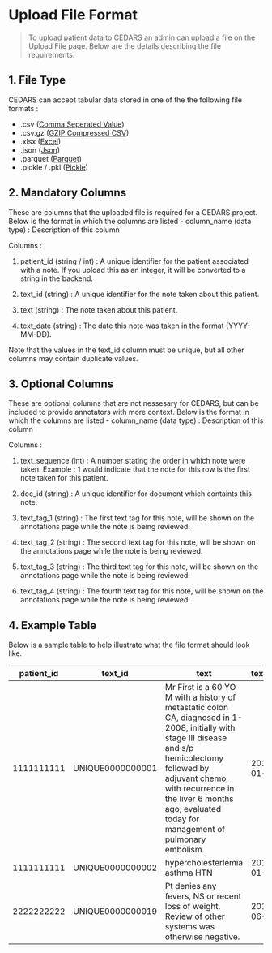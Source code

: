 # Upload File Format

> To upload patient data to CEDARS an admin can upload a file on the Upload File page. Below are the details describing the file requirements.

## 1. File Type

CEDARS can accept tabular data stored in one of the the following file formats :

- .csv ([Comma Seperated Value](https://en.wikipedia.org/wiki/Comma-separated_values))
- .csv.gz ([GZIP Compressed CSV](https://www.gnu.org/software/gzip/))
- .xlsx ([Excel](https://en.wikipedia.org/wiki/Microsoft_Excel))
- .json ([Json](https://www.json.org/json-en.html))
- .parquet ([Parquet](https://coralogix.com/blog/parquet-file-format/))
- .pickle / .pkl ([Pickle](https://docs.python.org/3/library/pickle.html))

## 2. Mandatory Columns

These are columns that the uploaded file is required for a CEDARS project. Below is the format in which the columns are listed
    - column_name (data type) : Description of this column

Columns :

1. patient_id (string / int) : A unique identifier for the patient associated with a note. If you upload this as an integer, it will be converted to a string in the backend.

2. text_id (string) : A unique identifier for the note taken about this patient.

3. text (string) : The note taken about this patient.

4. text_date (string) : The date this note was taken in the format (YYYY-MM-DD).

Note that the values in the text_id column must be unique, but all other columns may contain duplicate values.

## 3. Optional Columns

These are optional columns that are not nessesary for CEDARS, but can be included to provide annotators with more context. Below is the format in which the columns are listed
    - column_name (data type) : Description of this column

Columns :

1. text_sequence (int) : A number stating the order in which note were taken. Example : 1 would indicate that the note for this row is the first note taken for this patient.

2. doc_id (string) : A unique identifier for document which containts this note.

3. text_tag_1 (string) : The first text tag for this note, will be shown on the annotations page while the note is being reviewed.

4. text_tag_2 (string) : The second text tag for this note, will be shown on the annotations page while the note is being reviewed.

5. text_tag_3 (string) : The third text tag for this note, will be shown on the annotations page while the note is being reviewed.

6. text_tag_4 (string) : The fourth text tag for this note, will be shown on the annotations page while the note is being reviewed.

## 4. Example Table

Below is a sample table to help illustrate what the file format should look like.

|   patient_id  |   text_id           |   text                                                                                                                                                                                                                                                                    |   text_date   |   doc_id         |   text_sequence  |   text_tag_1         |   text_tag_2  |   text_tag_3    |   text_tag_4      |
|---------------|---------------------|---------------------------------------------------------------------------------------------------------------------------------------------------------------------------------------------------------------------------------------------------------------------------|---------------|------------------|------------------|----------------------|---------------|-----------------|-------------------|
|   1111111111  |   UNIQUE0000000001  |   Mr First is a 60 YO M with a history of metastatic colon CA, diagnosed in 1-2008, initially with stage III disease and s/p hemicolectomy followed by adjuvant chemo, with recurrence in the liver 6 months ago, evaluated today for management of pulmonary embolism.   |   2010-01-01  |   DOC0000000001  |   1              |   consultation_note  |   HPI         |   Dr Blood      |   Hugo First      |
|   1111111111  |   UNIQUE0000000002  |   hypercholesterlemia   asthma   HTN                                                                                                                                                                                                                                      |   2010-01-01  |   DOC0000000001  |   2              |   consultation_note  |   PMHX        |   Dr Blood      |   Hugo First      |
|   2222222222  |   UNIQUE0000000019  |   Pt denies any fevers, NS or recent loss of weight. Review of other systems was otherwise negative.                                                                                                                                                                      |   2016-06-06  |   DOC0000000004  |   1              |   pre_op             |   ROS         |   Dr Internist  |   Cherry Blossom  |